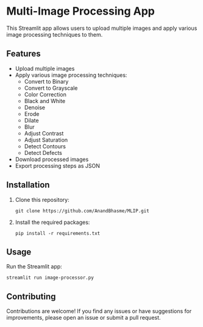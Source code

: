 # Multi-Image Processing App

This Streamlit app allows users to upload multiple images and apply various image processing techniques to them.

## Features

- Upload multiple images
- Apply various image processing techniques:
  - Convert to Binary
  - Convert to Grayscale
  - Color Correction
  - Black and White
  - Denoise
  - Erode
  - Dilate
  - Blur
  - Adjust Contrast
  - Adjust Saturation
  - Detect Contours
  - Detect Defects
- Download processed images
- Export processing steps as JSON

## Installation

1. Clone this repository:
   ```
   git clone https://github.com/AnandBhasme/MLIP.git
   ```
2. Install the required packages:
   ```
   pip install -r requirements.txt
   ```

## Usage

Run the Streamlit app:
```
streamlit run image-processor.py
```

## Contributing

Contributions are welcome! If you find any issues or have suggestions for improvements, please open an issue or submit a pull request.